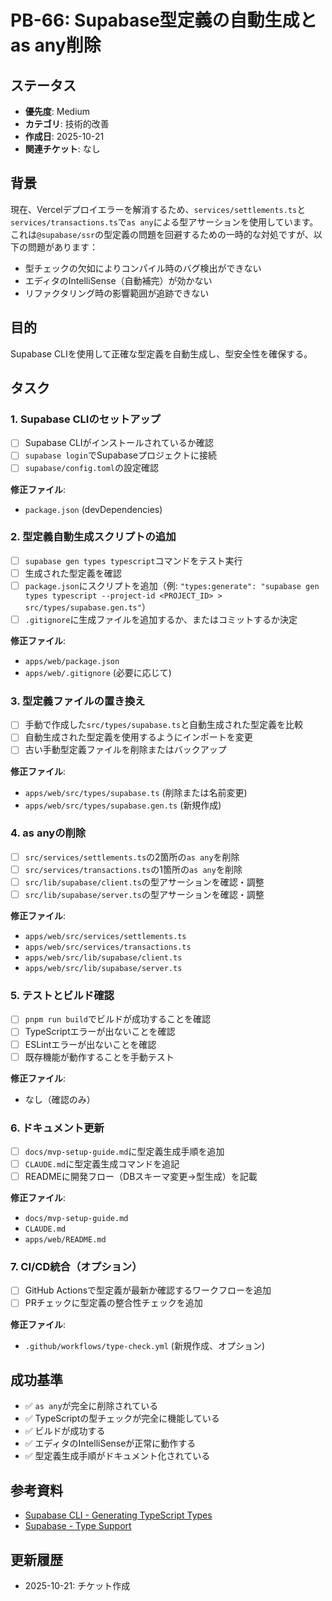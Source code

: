 # PB-66: Supabase型定義の自動生成とas any削除

## ステータス
- **優先度**: Medium
- **カテゴリ**: 技術的改善
- **作成日**: 2025-10-21
- **関連チケット**: なし

## 背景
現在、Vercelデプロイエラーを解消するため、`services/settlements.ts`と`services/transactions.ts`で`as any`による型アサーションを使用しています。これは`@supabase/ssr`の型定義の問題を回避するための一時的な対処ですが、以下の問題があります：

- 型チェックの欠如によりコンパイル時のバグ検出ができない
- エディタのIntelliSense（自動補完）が効かない
- リファクタリング時の影響範囲が追跡できない

## 目的
Supabase CLIを使用して正確な型定義を自動生成し、型安全性を確保する。

## タスク

### 1. Supabase CLIのセットアップ
- [ ] Supabase CLIがインストールされているか確認
- [ ] `supabase login`でSupabaseプロジェクトに接続
- [ ] `supabase/config.toml`の設定確認

**修正ファイル**:
- `package.json` (devDependencies)

### 2. 型定義自動生成スクリプトの追加
- [ ] `supabase gen types typescript`コマンドをテスト実行
- [ ] 生成された型定義を確認
- [ ] `package.json`にスクリプトを追加（例: `"types:generate": "supabase gen types typescript --project-id <PROJECT_ID> > src/types/supabase.gen.ts"`）
- [ ] `.gitignore`に生成ファイルを追加するか、またはコミットするか決定

**修正ファイル**:
- `apps/web/package.json`
- `apps/web/.gitignore` (必要に応じて)

### 3. 型定義ファイルの置き換え
- [ ] 手動で作成した`src/types/supabase.ts`と自動生成された型定義を比較
- [ ] 自動生成された型定義を使用するようにインポートを変更
- [ ] 古い手動型定義ファイルを削除またはバックアップ

**修正ファイル**:
- `apps/web/src/types/supabase.ts` (削除または名前変更)
- `apps/web/src/types/supabase.gen.ts` (新規作成)

### 4. as anyの削除
- [ ] `src/services/settlements.ts`の2箇所の`as any`を削除
- [ ] `src/services/transactions.ts`の1箇所の`as any`を削除
- [ ] `src/lib/supabase/client.ts`の型アサーションを確認・調整
- [ ] `src/lib/supabase/server.ts`の型アサーションを確認・調整

**修正ファイル**:
- `apps/web/src/services/settlements.ts`
- `apps/web/src/services/transactions.ts`
- `apps/web/src/lib/supabase/client.ts`
- `apps/web/src/lib/supabase/server.ts`

### 5. テストとビルド確認
- [ ] `pnpm run build`でビルドが成功することを確認
- [ ] TypeScriptエラーが出ないことを確認
- [ ] ESLintエラーが出ないことを確認
- [ ] 既存機能が動作することを手動テスト

**修正ファイル**:
- なし（確認のみ）

### 6. ドキュメント更新
- [ ] `docs/mvp-setup-guide.md`に型定義生成手順を追加
- [ ] `CLAUDE.md`に型定義生成コマンドを追記
- [ ] READMEに開発フロー（DBスキーマ変更→型生成）を記載

**修正ファイル**:
- `docs/mvp-setup-guide.md`
- `CLAUDE.md`
- `apps/web/README.md`

### 7. CI/CD統合（オプション）
- [ ] GitHub Actionsで型定義が最新か確認するワークフローを追加
- [ ] PRチェックに型定義の整合性チェックを追加

**修正ファイル**:
- `.github/workflows/type-check.yml` (新規作成、オプション)

## 成功基準
- ✅ `as any`が完全に削除されている
- ✅ TypeScriptの型チェックが完全に機能している
- ✅ ビルドが成功する
- ✅ エディタのIntelliSenseが正常に動作する
- ✅ 型定義生成手順がドキュメント化されている

## 参考資料
- [Supabase CLI - Generating TypeScript Types](https://supabase.com/docs/reference/cli/supabase-gen-types-typescript)
- [Supabase - Type Support](https://supabase.com/docs/reference/javascript/typescript-support)

## 更新履歴
- 2025-10-21: チケット作成

